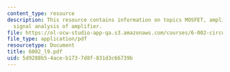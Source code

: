 ```yaml
---
content_type: resource
description: This resource contains information on topics MOSFET, amplifier and large
  signal analysis of amplifier.
file: https://ol-ocw-studio-app-qa.s3.amazonaws.com/courses/6-002-circuits-and-electronics-spring-2007/5d9288b54aceb1737d8f831d3c66739b_6002_l9.pdf
file_type: application/pdf
resourcetype: Document
title: 6002_l9.pdf
uid: 5d9288b5-4ace-b173-7d8f-831d3c66739b
---
```

